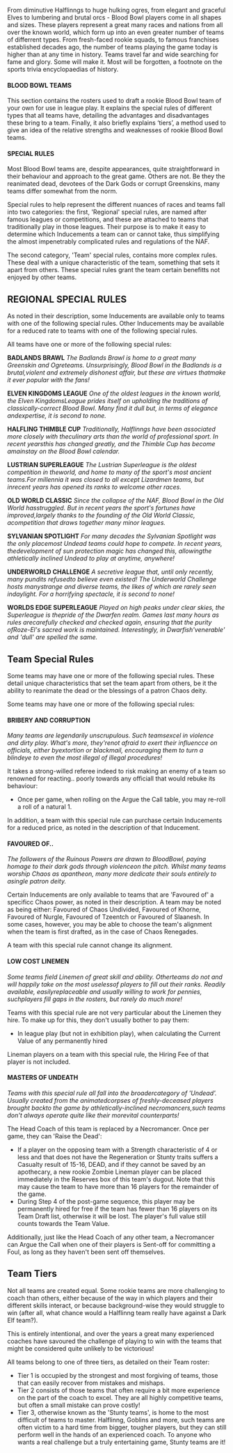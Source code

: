 From diminutive Halflinngs to huge hulking ogres, from elegant and graceful Elves to lumbering and brutal orcs - Blood Bowl players come in all shapes and sizes. These players represent a great many races and nations from all over the known world, which form up into an even greater number of teams of differrent types. From fresh-faced rookie squads, to famous franchises established decades ago, the number of teams playing the game today is higher than at any time in history. Teams travel far and wide searching for fame and glory. Some will make it. Most will be forgotten, a footnote on the sports trivia encyclopaedias of history.

#### BLOOD BOWL TEAMS

This section contains the rosters used to draft a rookie Blood Bowl team of your own for use in league play. It explains the special rules of different types that all teams have, detailing the advantages and disadvantages these bring to a team. Finally, it also briefly explains ‘tiers’, a method used to give an idea of the relative strengths and weaknesses of rookie Blood Bowl teams.

#### SPECIAL RULES

Most Blood Bowl teams are, despite appearances, quite straightforward in their behaviour and approach to the great game. Others are not. Be they the reanimated dead, devotees of the Dark Gods or corrupt Greenskins, many teams differ somewhat from the norm.

Special rules to help represent the different nuances of races and teams fall into two categories: the first, 'Regional' special rules, are named after famous leagues or competitions, and these are attached to teams that traditionally play in those leagues. Their purpose is to make it easy to determine which Inducements a team can or cannot take, thus simplifying the almost impenetrably complicated rules and regulations of the NAF.

The second category, 'Team' special rules, contains more complex rules. These deal with a unique characteristic of the team, something that sets it apart from others. These special rules grant the team certain benefitts not enjoyed by other teams.

## REGIONAL SPECIAL RULES

As noted in their description, some Inducements are available only to teams with one of the following special rules. Other Inducements may be available for a reduced rate to teams with one of the following special rules.

All teams have one or more of the following special rules:

**BADLANDS BRAWL**
*The Badlands Brawl is home to a great many Greenskin and Ogreteams. Unsurprisingly, Blood Bowl in the Badlands is a brutal,violent and extremely dishonest affair, but these are virtues thatmake it ever popular with the fans!*

**ELVEN KINGD0MS LEAGUE**
*One of the oldest leagues in the known world, the Elven KingdomsLeague prides itself on upholding the traditions of classically-correct Blood Bowl. Many find it dull but, in terms of elegance andexpertise, it is second to none.*

**HALFLING THIMBLE CUP**
*Traditionally, Halflinngs have been associated more closely with theculinary arts than the world of professional sport. In recent yearsthis has changed greatly, and the Thimble Cup has become amainstay on the Blood Bowl calendar.*

**LUSTRIAN SUPERLEAGUE**
*The Lustrian Superleague is the oldest competition in theworld, and home to many of the sport's most ancient teams.For millennia it was closed to all except Lizardmen teams, but inrecent years has opened its ranks to welcome other races.*

**OLD WORLD CLASSIC**
*Since the collapse of the NAF, Blood Bowl in the Old World hasstruggled. But in recent years the sport's fortunes have improved,largely thanks to the founding of the Old World Classic, acompetition that draws together many minor leagues.*

**SYLVANIAN SPOTLIGHT**
*For many decades the Sylvanian Spotlight was the only placemost Undead teams could hope to compete. In recent years, thedevelopment of sun protection magic has changed this, allowingthe athletically inclined Undead to play at anytime, anywhere!*

**UNDERWORLD CHALLENGE**
*A secretive league that, until only recently, many pundits refusedto believe even existed! The Underworld Challenge hosts manystrange and diverse teams, the likes of which are rarely seen indaylight. For a horrifying spectacle, it is second to none!*

**WORLDS EDGE SUPERLEAGUE**
*Played on high peaks under clear skies, the Superleague is thepride of the Dwarfen realm. Games last many hours as rules arecarefully checked and checked again, ensuring that the purity ofRoze-El's sacred work is maintained. Interestingly, in Dwarfish'venerable' and 'dull' are spelled the same.*

## Team Special Rules

Some teams may have one or more of the following special rules. These detail unique characteristics that set the team apart from others, be it the ability to reanimate the dead or the blessings of a patron Chaos deity.

Some teams may have one or more of the following special rules:

#### BRIBERY AND CORRUPTION

*Many teams are legendarily unscrupulous. Such teamsexcel in violence and dirty play. What's more, they'renot afraid to exert their influencce on officials, either byextortion or blackmail, encouraging them to turn a blindeye to even the most illegal of illegal procedures!*

It takes a strong-willed referee indeed to risk making an enemy of a team so renowned for reacting.. poorly towards any officiall that would rebuke its behaviour:

* Once per game, when rolling on the Argue the Call table, you may re-roll a roll of a natural 1.

In addition, a team with this special rule can purchase certain Inducements for a reduced price, as noted in the description of that Inducement.

#### FAVOURED OF..

*The followers of the Ruinous Powers are drawn to BloodBowl, paying homage to their dark gods through violenceon the pitch. Whilst many teams worship Chaos as apantheon, many more dedicate their souls entirely to asingle patron deity.*

Certain Inducements are only available to teams that are 'Favoured of' a specificc Chaos power, as noted in their description. A team may be noted as being either: Favoured of Chaos Undivided, Favoured of Khorne, Favoured of Nurgle, Favoured of Tzeentch or Favoured of Slaanesh. In some cases, however, you may be able to choose the team's alignment when the team is first drafted, as in the case of Chaos Renegades.

A team with this special rule cannot change its alignment.

#### LOW COST LINEMEN

*Some teams field Linemen of great skill and ability. Otherteams do not and will happily take on the most uselessof players to fill out their ranks. Readily available, easilyreplaceable and usually willing to work for pennies, suchplayers fill gaps in the rosters, but rarely do much more!*

Teams with this special rule are not very particular about the Linemen they hire. To make up for this, they don't usually bother to pay them:

* In league play (but not in exhibition play), when calculating the   Current Value of any permanently hired

Lineman players on a team with this special rule, the Hiring Fee of that player is not included.

#### MASTERS OF UNDEATH

*Teams with this special rule all fall into the broadercategory of 'Undead'. Usually created from the animatedcorpses of freshly-deceased players brought backto the game by athletically-inclined necromancers,such teams don't always operate quite like their morevital counterparts!*

The Head Coach of this team is replaced by a Necromancer. Once per game, they can 'Raise the Dead':

* If a player on the opposing team with a Strength characteristic of 4 or less and that does not have the Regeneration or Stunty traits suffers a Casualty result of 15-16, DEAD, and if they cannot be saved by an apothecary, a new rookie Zombie Lineman player can be placed immediately in the Reserves box of this team's dugout. Note that this may cause the team to have more than 16 players for the remainder of the game.
* During Step 4 of the post-game sequence, this player may be permanently hired for free if the team has fewer than 16 players on its Team Draft list, otherwise it will be lost. The player's full value still counts towards the Team Value.

Additionally, just like the Head Coach of any other team, a Necromancer can Argue the Call when one of their players is Sent-off for committing a Foul, as long as they haven't been sent off themselves.

## Team Tiers

Not all teams are created equal. Some rookie teams are more challenging to coach than others, either because of the way in which players and their different skills interact, or because background-wise they would struggle to win (after all, what chance would a Halflinng team really have against a Dark Elf team?).

This is entirely intentional, and over the years a great many experienced coaches have savoured the challenge of playing to win with the teams that might be considered quite unlikely to be victorious!

All teams belong to one of three tiers, as detailed on their Team roster:

* Tier 1 is occupied by the strongest and most forgiving of teams, those that can easily recover from mistakes and mishaps.
* Tier 2 consists of those teams that often require a bit more experience on the part of the coach to excel. They are all highly competitive teams, but often a small mistake can prove costly!
* Tier 3, otherwise known as the 'Stunty teams', is home to the most difficult of teams to master. Halflinng, Goblins and more, such teams are often victim to a hard time from bigger, tougher players, but they can still perform well in the hands of an experienced coach. To anyone who wants a real challenge but a truly entertaining game, Stunty teams are it!
